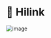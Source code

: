 # 🚵 Hilink

![image](https://github.com/b-luis/hilink/assets/139755358/819837d9-22da-4cfe-a987-5d39e3aff52d)
